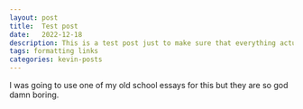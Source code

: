 ```yaml
---
layout: post
title:  Test post
date:   2022-12-18
description: This is a test post just to make sure that everything actually works. The posts below are extremely boring old school essays because my Medium is linked to this
tags: formatting links
categories: kevin-posts
---
```

I was going to use one of my old school essays for this but they are so god damn boring.
